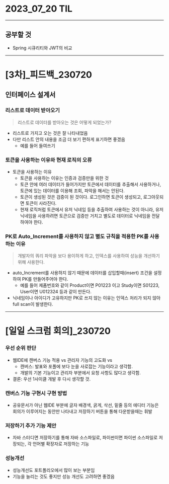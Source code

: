 # 2023_07_20 TIL
---

## 공부할 것
- Spring 시큐리티와 JWT의 비교
---

# [3차]_피드백_230720
## 인터페이스 설계서
### 리스트로 데이터 받아오기
> 리스트로 데이터를 받아오는 것은 어떻게 되었는가?
- 리스트로 가지고 오는 것은 잘 나타내었음
- 다만 리스트 안의 내용을 조금 더 보기 편하게 표기하면 좋겠음
    - 예를 들어 들여쓰기
### 토큰을 사용하는 이유와 현재 로직의 오류
- 토큰을 사용하는 이유
    - 토큰을 사용하는 이유는 인증과 검증만을 위한 것
    - 토큰 안에 여러 데이터가 들어가지만 토큰에서 데이터를 추출해서 사용하거나, 토큰에 있는 데이터를 이용해 조회, 파악을 해서는 안된다.
    - 토큰이 생성된 것은 검증이 된 것이다. 로그인하면 토큰이 생성되고, 로그아웃되면 토큰이 사라진다.
    - 현재 로직처럼 토큰에서 유저 닉네임 등을 추출하여 사용하는 것이 아니라, 유저 닉네임을 사용하려면 토큰으로 검증만 거치고 별도로 데이터로 닉네임을 전달하여야 한다.
### PK로 Auto_Increment를 사용하지 않고 별도 규칙을 적용한 PK를 사용하는 이유
> 개발자의 쿼리 파악을 보다 용이하게 하고, 인덱스를 사용하여 성능을 개선하기 위해 사용한다.
- auto_Increment를 사용하지 않기 때문에 데이터를 삽입할때(insert) 조건을 설정하여 PK를 만들어주어야 한다.
    - 예를 들어 제품번호와 같이 Product이면 P01223 이고 Study이면 S01223, User이면 U012324 등과 같이 만든다.
- 닉네임이나 아이디가 고유하지만 PK로 쓰지 않는 이유는 인덱스 처리가 되지 않아 full scan이 발생한다.
---

# [일일 스크럼 회의]_230720
### 우선 순위 판단
- 웹IDE에 캔버스 기능 적용 vs 관리자 기능의 고도화 vs
    - 캔버스: 발표와 포폴에 보다 눈을 사로잡는 기능이라고 생각함.
    - 개발의 기본 기능이고 관리자 부분에서 요청 사항도 많다고 생각함.
- 결론: 우선 1사이클 개발 후 다시 생각할 것.
### 캔버스 기능 구현시 구현 방법
- 공유문서가 아닌 웹IDE 부분에 글자 배경색, 굵게, 삭선, 밑줄 등의 에디터 기능은 회의가 이루어지는 동안만 나타내고 저장하기 버튼을 통해 다운받을때는 휘발
### 저장하기 추가 기능 제안
- 자바 스터디면 저장하기를 통해 자바 소스파일로, 파이썬이면 파이썬 소스파일로 저장되는, 각 언어별 확장자로 저장하는 기능
### 성능개선
- 성능개선도 포트폴리오에서 많이 보는 부분임
- 기능을 늘리는 것도 좋지만 성능 개선도 고려하면 좋겠음


